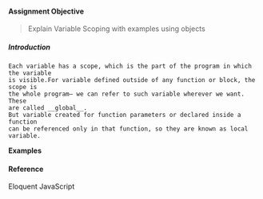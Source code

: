 #### Assignment Objective
>Explain Variable Scoping with examples using objects

##### Introduction

    Each variable has a scope, which is the part of the program in which the variable 
    is visible.For variable defined outside of any function or block, the scope is
    the whole program— we can refer to such variable wherever we want. These
    are called __global__.
    But variable created for function parameters or declared inside a function
    can be referenced only in that function, so they are known as local variable.

 **Examples**
 
#### Reference
Eloquent JavaScript